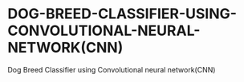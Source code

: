# DOG-BREED-CLASSIFIER-USING-CONVOLUTIONAL-NEURAL-NETWORK(CNN)
Dog Breed Classifier using Convolutional neural network(CNN)

